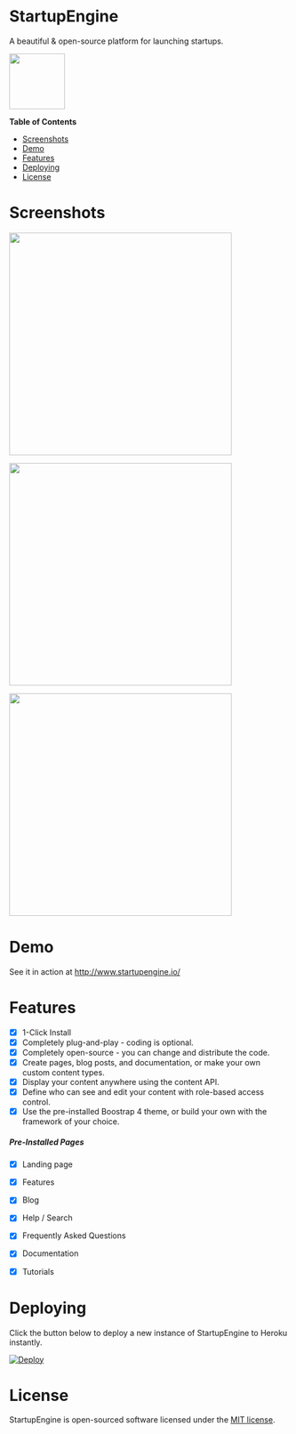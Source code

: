 # StartupEngine

A beautiful & open-source platform for launching startups.

<div>
     <img src="https://images.contentful.com/x5o3atz1wqhm/2PWSbcsefYImQyMuqcIuGi/5efaa2c98a4819ef729885a7c3aa381c/App_Icon_2x.png" width="100">    
</div>

**Table of Contents** 

- [Screenshots](#screenshots)
- [Demo](#demo)
- [Features](#features)   
- [Deploying](#deploying)
- [License](#license)

# Screenshots

<img src="https://raw.githubusercontent.com/luckyrabbitllc/startupengine/master/storage/docs/screenshots/landing-page.png" width="400" /><br>
       
<img src="https://raw.githubusercontent.com/luckyrabbitllc/startupengine/master/storage/docs/screenshots/blog.png" width="400" /><br>

<img src="https://raw.githubusercontent.com/luckyrabbitllc/startupengine/master/storage/docs/screenshots/help.png" width="400" /><br>

# Demo

See it in action at http://www.startupengine.io/

# Features 
* [x] 1-Click Install
* [x] Completely plug-and-play - coding is optional.
* [x] Completely open-source - you can change and distribute the code.
* [x] Create pages, blog posts, and documentation, or make your own custom content types.
* [x] Display your content anywhere using the content API.
* [x] Define who can see and edit your content with role-based access control.
* [x] Use the pre-installed Boostrap 4 theme, or build your own with the framework of your choice. 

##### Pre-Installed Pages
* [x] Landing page
* [x] Features
* [x] Blog
* [x] Help / Search
* [x] Frequently Asked Questions
* [x] Documentation
* [x] Tutorials


# Deploying

Click the button below to deploy a new instance of StartupEngine to Heroku instantly.

[![Deploy](https://www.herokucdn.com/deploy/button.svg)](https://heroku.com/deploy?template=https://github.com/luckyrabbitllc/StartupEngine)

# License

StartupEngine is open-sourced software licensed under the [MIT license](http://opensource.org/licenses/MIT).